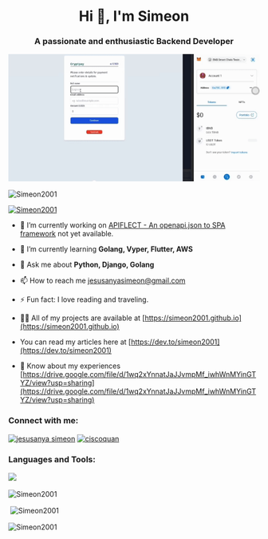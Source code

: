 <h1 align="center">Hi 👋, I'm Simeon</h1>
<h3 align="center">A passionate and enthusiastic  Backend Developer</h3>

<!-- Anime GIF by marlenezw - https://github.com/marlenezw/marlenezw/blob/main/animee.gif -->
<p align="center">
  <a href="https://github.com/Simeon2001/Simeon2001/blob/main/YouCut_20240611_190432419.gif"><img src="https://github.com/Simeon2001/Simeon2001/blob/main/YouCut_20240611_190432419.gif"></a>
</p>
<p align="left"> <img src="https://komarev.com/ghpvc/?username=Simeon2001&label=Profile%20views&color=0e75b6&style=flat" alt="Simeon2001" /> </p>
<p align="left"> <a href="https://github.com/ryo-ma/github-profile-trophy"><img src="https://github-profile-trophy.vercel.app/?username=Simeon2001" alt="Simeon2001" /></a> </p>

- 🔭 I’m currently working on [APIFLECT - An openapi.json to SPA framework](https://github.com/Simeon2001/apiflect_v2) not yet available.
- 🌱 I’m currently learning **Golang, Vyper, Flutter, AWS**

- 💬 Ask me about **Python, Django, Golang**

- 📫 How to reach me [jesusanyasimeon@gmail.com](jesusanyasimeon@gmail.com)

- ⚡ Fun fact: I love reading and traveling.

- 👨‍💻 All of my projects are available at [https://simeon2001.github.io](https://simeon2001.github.io)
- You can read my articles here at [https://dev.to/simeon2001](https://dev.to/simeon2001)

- 📄 Know about my experiences [https://drive.google.com/file/d/1wq2xYnnatJaJJvmpMf_iwhWnMYinGTYZ/view?usp=sharing](https://drive.google.com/file/d/1wq2xYnnatJaJJvmpMf_iwhWnMYinGTYZ/view?usp=sharing)

<h3 align="left">Connect with me:</h3>
<p align="left">
<a href="https://ng.linkedin.com/in/simeon-jesusanya-213544196" target="blank"><img align="center" src="https://raw.githubusercontent.com/rahuldkjain/github-profile-readme-generator/master/src/images/icons/Social/linked-in-alt.svg" alt="jesusanya simeon" height="30" width="40" /></a>
<a href="https://twitter.com/ciscoquann" target="blank"><img align="center" src="https://raw.githubusercontent.com/johan/svg-cleanups/5bac1ce84167c62770c481146e3511d22a2931c5/logos/twitter.svg" alt="ciscoquan" height="30" width="40" /></a>

</p>

<h3 align="left">Languages and Tools:</h3>
<p align="left"> <a href="https://skillicons.dev"><img src="https://skillicons.dev/icons?i=py,go,html,css,js,django,fastapi,git,flutter,heroku,sqlite,arduino, bootstrap,postgres," /></a></p>

<p><img align="center" src="https://github-readme-stats.vercel.app/api/top-langs?username=Simeon2001&show_icons=true&theme=dark&locale=en&layout=compact" alt="Simeon2001" /></p>

<p>&nbsp;<img align="center" src="https://github-readme-stats.vercel.app/api?username=Simeon2001&show_icons=true&locale=en" alt="Simeon2001" /></p>

<p><img align="center" src="https://github-readme-streak-stats.herokuapp.com/?user=Simeon2001&" alt="Simeon2001" /></p>

